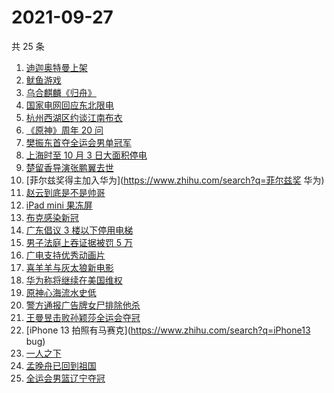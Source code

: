 # 2021-09-27

共 25 条

<!-- BEGIN ZHIHUSEARCH -->
<!-- 最后更新时间 Mon Sep 27 2021 18:09:13 GMT+0800 (China Standard Time) -->
1. [迪迦奥特曼上架](https://www.zhihu.com/search?q=迪迦奥特曼)
1. [鱿鱼游戏](https://www.zhihu.com/search?q=鱿鱼游戏)
1. [乌合麒麟《归舟》](https://www.zhihu.com/search?q=乌合麒麟)
1. [国家电网回应东北限电](https://www.zhihu.com/search?q=东北限电)
1. [杭州西湖区约谈江南布衣](https://www.zhihu.com/search?q=江南布衣)
1. [《原神》周年 20 问](https://www.zhihu.com/search?q=原神)
1. [樊振东首夺全运会男单冠军](https://www.zhihu.com/search?q=樊振东)
1. [上海时至 10 月 3 日大面积停电](https://www.zhihu.com/search?q=上海停电)
1. [楚留香导演张鹏翼去世](https://www.zhihu.com/search?q=张鹏翼)
1. [菲尔兹奖得主加入华为](https://www.zhihu.com/search?q=菲尔兹奖 华为)
1. [赵云到底是不是帅哥](https://www.zhihu.com/search?q=赵云)
1. [iPad mini 果冻屏](https://www.zhihu.com/search?q=ipadmini6)
1. [布克感染新冠](https://www.zhihu.com/search?q=布克)
1. [广东倡议 3 楼以下停用电梯](https://www.zhihu.com/search?q=电梯停用)
1. [男子法庭上吞证据被罚 5 万](https://www.zhihu.com/search?q=吞证据)
1. [广电支持优秀动画片](https://www.zhihu.com/search?q=动画片)
1. [喜羊羊与灰太狼新电影](https://www.zhihu.com/search?q=喜羊羊与灰太狼)
1. [华为称将继续在美国维权](https://www.zhihu.com/search?q=华为声明)
1. [原神心海流水史低](https://www.zhihu.com/search?q=原神)
1. [警方通报广告牌女尸排除他杀](https://www.zhihu.com/search?q=广告牌)
1. [王曼昱击败孙颖莎全运会夺冠](https://www.zhihu.com/search?q=孙颖莎)
1. [iPhone 13 拍照有马赛克](https://www.zhihu.com/search?q=iPhone13 bug)
1. [一人之下](https://www.zhihu.com/search?q=一人之下)
1. [孟晚舟已回到祖国](https://www.zhihu.com/search?q=孟晚舟)
1. [全运会男篮辽宁夺冠](https://www.zhihu.com/search?q=全运会男篮)
<!-- END ZHIHUSEARCH -->

